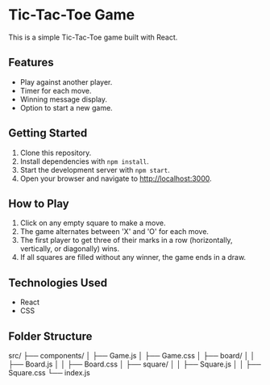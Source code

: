 # Tic-Tac-Toe Game

This is a simple Tic-Tac-Toe game built with React.

## Features

- Play against another player.
- Timer for each move.
- Winning message display.
- Option to start a new game.

## Getting Started

1. Clone this repository.
2. Install dependencies with `npm install`.
3. Start the development server with `npm start`.
4. Open your browser and navigate to [http://localhost:3000](http://localhost:3000).

## How to Play

1. Click on any empty square to make a move.
2. The game alternates between 'X' and 'O' for each move.
3. The first player to get three of their marks in a row (horizontally, vertically, or diagonally) wins.
4. If all squares are filled without any winner, the game ends in a draw.

## Technologies Used

- React
- CSS

## Folder Structure

src/
├── components/
│   ├── Game.js
│   ├── Game.css
│   ├── board/
│   │   ├── Board.js
│   │   ├── Board.css
│   ├── square/
│   │   ├── Square.js
│   │   ├── Square.css
└── index.js
